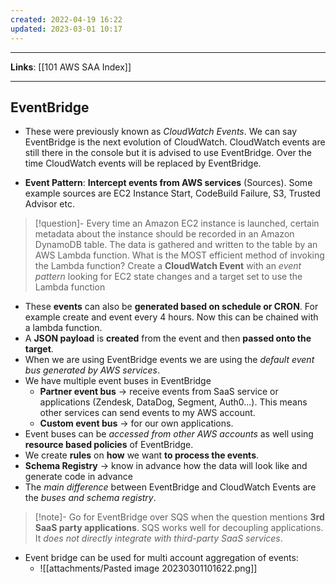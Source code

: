 ```yaml
---
created: 2022-04-19 16:22
updated: 2023-03-01 10:17
---
```

---
**Links**: [[101 AWS SAA Index]]

---
## EventBridge
- These were previously known as *CloudWatch Events*. We can say EventBridge is the next evolution of CloudWatch. CloudWatch events are still there in the console but it is advised to use EventBridge. Over the time CloudWatch events will be replaced by EventBridge.

- **Event Pattern**: **Intercept events from AWS services** (Sources). Some example sources are EC2 Instance Start, CodeBuild Failure, S3, Trusted Advisor etc.

> [!question]- Every time an Amazon EC2 instance is launched, certain metadata about the instance should be recorded in an Amazon DynamoDB table. The data is gathered and written to the table by an AWS Lambda function. What is the MOST efficient method of invoking the Lambda function?
> Create a **CloudWatch Event** with an *event pattern* looking for EC2 state changes and a target set to use the Lambda function

- These **events** can also be **generated based on schedule or CRON**. For example create and event every 4 hours. Now this can be chained with a lambda function.
- A **JSON payload** is **created** from the event and then **passed onto the target**. 
- When we are using EventBridge events we are using the *default event bus generated by AWS services*.
- We have multiple event buses in EventBridge
    - **Partner event bus** → receive events from SaaS service or applications (Zendesk, DataDog, Segment, Auth0...). This means other services can send events to my AWS account.
    - **Custom event bus** → for our own applications.
- Event buses can be *accessed from other AWS accounts* as well using **resource based policies** of EventBridge.
- We create **rules** on **how** we want **to process the events**.
- **Schema Registry** → know in advance how the data will look like and generate code in advance
- The *main difference* between EventBridge and CloudWatch Events are the *buses and schema registry*.

> [!note]- Go for EventBridge over SQS when the question mentions **3rd SaaS party applications**.
> SQS works well for decoupling applications. It *does not directly integrate with third-party SaaS services*.

- Event bridge can be used for multi account aggregation of events:
	- ![[attachments/Pasted image 20230301101622.png]]